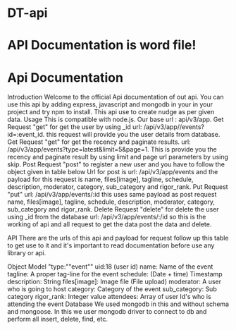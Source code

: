 # DT-api
# API Documentation is word file!

# Api Documentation
Introduction
Welcome to the official Api documentation of out api. You can use this api by adding express, javascript and mongodb in your in your project and try npm to install. This api use to create nudge as per given data.
Usage
This is compatible with node.js.
Our base url : api/v3/app.
Get
Request "get" for get the user by using _id url: /api/v3/app//events?id=:event_id.
this request will provide you the user details from database. 
Get
Request "get" for get the recency and paginate results. url: /api/v3/app/events?type=latest&limit=5&page=1. This is provide you the recency and paginate result by using limit and page url parameters by using skip.
Post
Request "post" to register a new user and you have to follow the object given in table below Url for post is url: /api/v3/app/events and the payload for this request is name, files[image], tagline, schedule, description, moderator, category, sub_category and rigor_rank. 
Put
Request "put" url: /api/v3/app/events/:id this uses same payload as post request name, files[image], tagline, schedule, description, moderator, category, sub_category and rigor_rank.
Delete
Request "delete" for delete the user using _id from the database url:   /api/v3/app/events/:/id 
so this is the working of api and all request to get the data post the data and delete.

API
There are the urls of this api and payload for request follow up this table to get use to it and it's important to read documentation before use any library or api.
 
Object Model
"type:""event""
uid:18 (user id)
name: Name of the event
tagline: A proper tag-line for the event
schedule: (Date + time) Timestamp
description: String
files[image]: Image file (File upload)
moderator: A user who is going to host
category: Category of the event
sub_category: Sub category
rigor_rank: Integer value
attendees: Array of user Id's who is attending the event
Database
We used mongodb in this and without schema and mongoose. In this we user mongodb driver to connect to db and perform all insert, delete, find, etc. 

